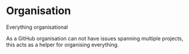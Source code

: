 # Organisation
Everything organisational

As a GitHub organisation can not have issues spanning multiple projects, this acts as a helper for organising everything.
